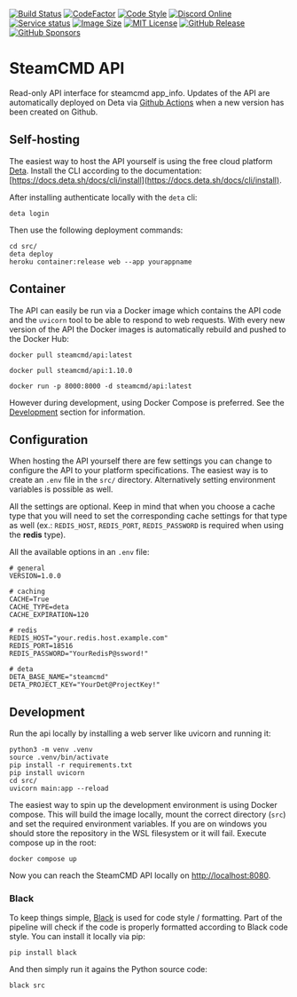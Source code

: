 [![Build Status](https://github.com/steamcmd/api/actions/workflows/deploy.yml/badge.svg)](https://github.com/steamcmd/api/actions)
[![CodeFactor](https://www.codefactor.io/repository/github/steamcmd/api/badge)](https://www.codefactor.io/repository/github/steamcmd/api)
[![Code Style](https://img.shields.io/badge/code%20style-black-000000.svg)](https://github.com/python/black)
[![Discord Online](https://img.shields.io/discord/928592378711912488.svg)](https://discord.steamcmd.net)
[![Service status](https://img.shields.io/uptimerobot/status/m782827237-5067fd1d69e3b1b2e4e40fff)](https://status.steamcmd.net)
[![Image Size](https://img.shields.io/docker/image-size/steamcmd/api/latest.svg)](https://hub.docker.com/r/steamcmd/api)
[![MIT License](https://img.shields.io/badge/license-MIT-blue.svg)](LICENSE)
[![GitHub Release](https://img.shields.io/github/v/release/steamcmd/api?label=version)](https://github.com/steamcmd/api/releases)
[![GitHub Sponsors](https://img.shields.io/github/sponsors/jonakoudijs)](https://github.com/sponsors/jonakoudijs)

# SteamCMD API

Read-only API interface for steamcmd app_info. Updates of the API are
automatically deployed on Deta via [Github Actions](https://github.com/steamcmd/api/actions)
when a new version has been created on Github.

## Self-hosting

The easiest way to host the API yourself is using the free cloud platform
[Deta](https://www.deta.sh). Install the CLI according to the documentation:
[https://docs.deta.sh/docs/cli/install](https://docs.deta.sh/docs/cli/install).

After installing authenticate locally with the `deta` cli:
```
deta login
```
Then use the following deployment commands:
```
cd src/
deta deploy
heroku container:release web --app yourappname
```

## Container

The API can easily be run via a Docker image which contains the API code and the
`uvicorn` tool to be able to respond to web requests. With every new version of
the API the Docker images is automatically rebuild and pushed to the Docker Hub:
```
docker pull steamcmd/api:latest
```
```
docker pull steamcmd/api:1.10.0
```
```
docker run -p 8000:8000 -d steamcmd/api:latest
```
However during development, using Docker Compose is preferred. See the
[Development](#development) section for information.

## Configuration

When hosting the API yourself there are few settings you can change to configure
the API to your platform specifications. The easiest way is to create an `.env`
file in the `src/` directory. Alternatively setting environment variables is
possible as well.

All the settings are optional. Keep in mind that when you choose a cache type
that you will need to set the corresponding cache settings for that type as well
(ex.: `REDIS_HOST`, `REDIS_PORT`, `REDIS_PASSWORD` is required when using the
**redis** type).

All the available options in an `.env` file:
```
# general
VERSION=1.0.0

# caching
CACHE=True
CACHE_TYPE=deta
CACHE_EXPIRATION=120

# redis
REDIS_HOST="your.redis.host.example.com"
REDIS_PORT=18516
REDIS_PASSWORD="YourRedisP@ssword!"

# deta
DETA_BASE_NAME="steamcmd"
DETA_PROJECT_KEY="YourDet@ProjectKey!"
```

## Development

Run the api locally by installing a web server like uvicorn and running it:
```
python3 -m venv .venv
source .venv/bin/activate
pip install -r requirements.txt
pip install uvicorn
cd src/
uvicorn main:app --reload
```

The easiest way to spin up the development environment is using Docker compose.
This will build the image locally, mount the correct directory (`src`) and set
the required environment variables. If you are on windows you should store the
repository in the WSL filesystem or it will fail. Execute compose up in the root:
```
docker compose up
```
Now you can reach the SteamCMD API locally on [http://localhost:8080](http://localhost:8080).

### Black

To keep things simple, [Black](https://github.com/python/black) is used for code
style / formatting. Part of the pipeline will check if the code is properly
formatted according to Black code style. You can install it locally via pip:
```
pip install black
```
And then simply run it agains the Python source code:
```
black src
```
